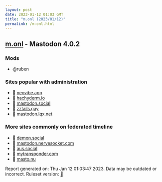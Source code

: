 ```yaml
---
layout: post
date: 2023-01-12 01:03 GMT
title: "m.onl (2023/01/12)"
permalink: /m-onl.html
---
```



## [m.onl](https://m.onl) - Mastodon 4.0.2

### Mods
 * @ruben

### Sites popular with administration

* 🐘 [neovibe.app](/neovibe-app.html)
* 🐘 [hachyderm.io](/hachyderm-io.html)
* 🐘 [mastodon.social](/mastodon-social.html)
* 🐘 [zztails.gay](/zztails-gay.html)
* 🐘 [mastodon.lqx.net](/mastodon-lqx-net.html)

### More sites commonly on federated timeline

* 🐘 [demon.social](/demon-social.html)
* 🐘 [mastodon.nervesocket.com](/mastodon-nervesocket-com.html)
* 🐘 [aus.social](/aus-social.html)
* 🐘 [mytransponder.com](/mytransponder-com.html)
* 🐘 [masto.nu](/masto-nu.html)

Report generated on: Thu Jan 12 01:03:47 2023. Data may be outdated or incorrect.
Ruleset version: [🧁](/version-cupcake)

